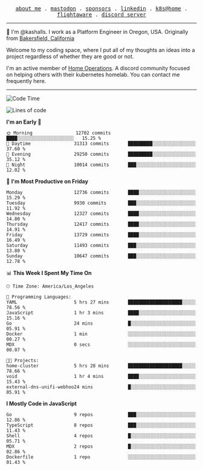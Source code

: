 <p align="center">
  <samp>
    <a href="https://jordanjones.org/">about me</a> .
    <a rel="me" href="https://mastodon.social/@kashall">mastodon</a> .
    <a href="https://github.com/sponsors/kashalls">sponsors</a> .
    <a href="https://linkedin.com/in/jordpjones">linkedin</a> .
    <a href="https://github.com/kashalls/home-cluster">k8s@home</a> .
    <a href="https://flightaware.com/adsb/stats/user/kashalls">flightaware</a> .
    <a href="https://discord.gg/V2WrCfqba9">discord server</a>
  </samp>
</p>

----------------------------------------------------------------

:wave: I'm @kashalls. I work as a Platform Engineer in Oregon, USA. Originally from [Bakersfield, California](https://maps.app.goo.gl/QQMtywTWghpXB6Tu6)

Welcome to my coding space, where I put all of my thoughts an ideas into a project regardless of whether they are good or not.

I'm an active member of [Home Operations](https://discord.gg/home-operations). A discord community focused on helping others with their kubernetes homelab. You can contact me frequently here.

----------------------------------------------------------------
<!--START_SECTION:waka-->
![Code Time](http://img.shields.io/badge/Code%20Time-2%2C370%20hrs%2023%20mins-blue)

![Lines of code](https://img.shields.io/badge/From%20Hello%20World%20I%27ve%20Written-12.3%20million%20lines%20of%20code-blue)

**I'm an Early 🐤** 

```text
🌞 Morning                12702 commits       ████░░░░░░░░░░░░░░░░░░░░░   15.25 % 
🌆 Daytime                31313 commits       █████████░░░░░░░░░░░░░░░░   37.60 % 
🌃 Evening                29250 commits       █████████░░░░░░░░░░░░░░░░   35.12 % 
🌙 Night                  10014 commits       ███░░░░░░░░░░░░░░░░░░░░░░   12.02 % 
```
📅 **I'm Most Productive on Friday** 

```text
Monday                   12736 commits       ████░░░░░░░░░░░░░░░░░░░░░   15.29 % 
Tuesday                  9930 commits        ███░░░░░░░░░░░░░░░░░░░░░░   11.92 % 
Wednesday                12327 commits       ████░░░░░░░░░░░░░░░░░░░░░   14.80 % 
Thursday                 12417 commits       ████░░░░░░░░░░░░░░░░░░░░░   14.91 % 
Friday                   13729 commits       ████░░░░░░░░░░░░░░░░░░░░░   16.49 % 
Saturday                 11493 commits       ███░░░░░░░░░░░░░░░░░░░░░░   13.80 % 
Sunday                   10647 commits       ███░░░░░░░░░░░░░░░░░░░░░░   12.78 % 
```


📊 **This Week I Spent My Time On** 

```text
🕑︎ Time Zone: America/Los_Angeles

💬 Programming Languages: 
YAML                     5 hrs 27 mins       ████████████████████░░░░░   78.56 % 
JavaScript               1 hr 3 mins         ████░░░░░░░░░░░░░░░░░░░░░   15.16 % 
Go                       24 mins             █░░░░░░░░░░░░░░░░░░░░░░░░   05.91 % 
Docker                   1 min               ░░░░░░░░░░░░░░░░░░░░░░░░░   00.27 % 
MDX                      0 secs              ░░░░░░░░░░░░░░░░░░░░░░░░░   00.07 % 

🐱‍💻 Projects: 
home-cluster             5 hrs 28 mins       ████████████████████░░░░░   78.66 % 
void                     1 hr 4 mins         ████░░░░░░░░░░░░░░░░░░░░░   15.43 % 
external-dns-unifi-webhoo24 mins             █░░░░░░░░░░░░░░░░░░░░░░░░   05.91 % 
```

**I Mostly Code in JavaScript** 

```text
Go                       9 repos             ███░░░░░░░░░░░░░░░░░░░░░░   12.86 % 
TypeScript               8 repos             ███░░░░░░░░░░░░░░░░░░░░░░   11.43 % 
Shell                    4 repos             █░░░░░░░░░░░░░░░░░░░░░░░░   05.71 % 
MDX                      2 repos             █░░░░░░░░░░░░░░░░░░░░░░░░   02.86 % 
Dockerfile               1 repo              ░░░░░░░░░░░░░░░░░░░░░░░░░   01.43 % 
```




<!--END_SECTION:waka-->
